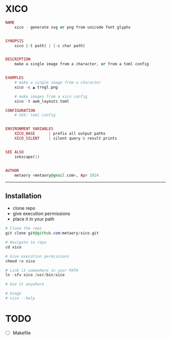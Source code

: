 XICO
====

```ex
NAME
	xico - generate svg or png from unicode font glyphs


SYNOPSIS
	xico [-t path] | [-c char path]


DESCRIPTION
	make a single image from a character, or from a toml config


EXAMPLES
    # make a single image from a character
	xico -c ▲ trngl.png

    # make images from a xico config
	xico -t awm_layouts.toml

CONFIGURATION
	# XXX: toml config


ENVIRONMENT VARIABLES
	XICO_BASE      | prefix all output paths
	XICO_SILENT    | silent query & result prints


SEE ALSO
	inkscape(1)


AUTHOR
	metaory <metaory@gmail.com>, Apr 2024
```

-------------


Installation
------------

- clone repo
- give execution permissions
- place it in your path

```ex
# Clone the repo
git clone git@github.com:metaory/xico.git

# Navigate to repo
cd xico

# Give execution permissions
chmod +x xico

# Link it somewhere in your PATH
ln -sfv xico /usr/bin/xico

# Use it anywhere

# Usage
# xico --help
```

TODO
====
- [ ] Makefile

